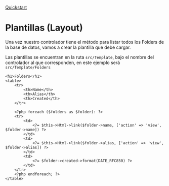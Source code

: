 [Quickstart](https://book.cakephp.org/3.0/en/quickstart.html#create-the-article-list-template)

# Plantillas (Layout)

Una vez nuestro controlador tiene el método para listar todos los Folders de la base de datos, vamos a crear la plantilla que debe cargar.

Las plantillas se encuentran en la ruta `src/Template`, bajo el nombre del controlador al que corresponden, en este ejemplo será `src/Template/Folders`

```php+HTML
<h1>Folders</h1>
<table>
    <tr>
        <th>Name</th>
        <th>Alias</th>
        <th>Created</th>
    </tr>
    
    <?php foreach ($folders as $folder): ?>
    <tr>
        <td>
            <?= $this->Html->link($folder->name, ['action' => 'view', $folder->name]) ?>
        </td>
        <td>
            <?= $this->Html->link($folder->alias, ['action' => 'view', $folder->alias]) ?>
        </td>
        <td>
            <?= $folder->created->format(DATE_RFC850) ?>
        </td>
    </tr>
    <?php endforeach; ?>
</table>
```

